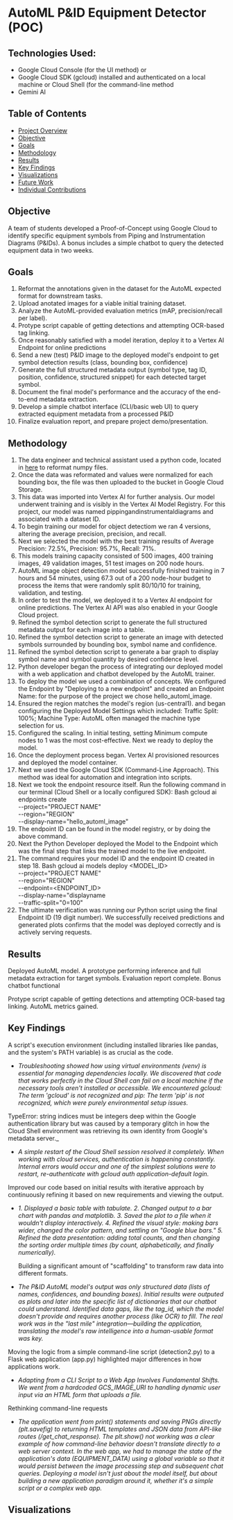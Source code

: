 # AutoML P&ID Equipment Detector (POC)
## Technologies Used:

* Google Cloud Console (for the UI method) or 
* Google Cloud SDK (gcloud) 
 installed and authenticated on a local machine or Cloud Shell (for the command-line method
* Gemini AI

 
## Table of Contents
- [Project Overview](https://github.com/JasmineH12/Sprinternship/blob/main/README.md)
- [Objective](https://github.com/Aunestly/SprinternProject25?tab=readme-ov-file#objective)
- [Goals](https://github.com/Aunestly/SprinternProject25?tab=readme-ov-file#goals)
- [Methodology](https://github.com/Aunestly/SprinternProject25?tab=readme-ov-file#methodology)
- [Results](https://github.com/Aunestly/SprinternProject25?tab=readme-ov-file#results)
- [Key Findings](link)
- [Visualizations](link)
- [Future Work](link)
- [Individual Contributions](link)

## Objective
A team of students developed a Proof-of-Concept using Google Cloud to identify specific equipment symbols from Piping and Instrumentation Diagrams (P&IDs). A bonus includes a simple chatbot to query the detected equipment data in two weeks.

## Goals
1. Reformat the annotations given in the dataset for the AutoML expected format for downstream tasks.
2. Upload anotated images for a viable initial training dataset.
3. Analyze the AutoML-provided evaluation metrics (mAP, precision/recall per label).
4. Protype  script capable of getting detections and attempting OCR-based tag linking.
6. Once reasonably satisfied with a model iteration, deploy it to a Vertex AI Endpoint for online predictions
7. Send a new (test) P&ID image to the deployed model's endpoint to get symbol detection results (class, bounding box, confidence)
8. Generate the full structured metadata output (symbol type, tag ID, position, confidence, structured snippet) for each detected target symbol.
9. Document the final model's performance and the accuracy of the end-to-end metadata extraction.
10. Develop a simple chatbot interface (CLI/basic web UI) to query extracted equipment metadata from a processed P&ID
11. Finalize evaluation report, and prepare project demo/presentation.

## Methodology
1. The data engineer and technical assistant used a python code, located in [here](https://github.com/JasmineH12/Sprinternship/blob/main/converting_to_ML_readable.py) to reformat numpy files.
2. Once the data was reformated and values were normalized for each bounding box, the file was then uploaded to the bucket in Google Cloud Storage.
3. This data was imported into Vertex AI for further analysis.  Our model underwent training and is visibly in the Vertex AI Model Registry. For this project, our model was named pippingandinstrumentaldiagrams and associated with a dataset ID.
4. To begin training our model for object detectiom we ran 4 versions, altering the average precision, precision, and recall.
5. Next we selected the model with the best training results of Average Precision: 72.5%, Precision: 95.7%, Recall: 71%.
6. This models training capacity consisted of 500 images, 400 training images, 49 validation images, 51 test images on 200 node hours.
7. AutoML image object detection model successfully finished training in 7 hours and 54 minutes, using 67.3 out of a 200 node-hour budget to process the items that were randomly split 80/10/10 for training, validation, and testing.
8. In order to test the model, we deployed it to a Vertex AI endpoint for online predictions. The Vertex AI API was also enabled in your Google Cloud project.  
9. Refined the symbol detection script to generate the full structured metadata output for each image into a table.
10. Refined the symbol detection script to generate an image with detected symbols surrounded by bounding box, symbol name and confidence.
11. Refined the symbol detection script to generate a bar graph to display symbol name and symbol quantity by desired confidence level.
12. Python developer began the process of integrating our deployed model with a web application and chatbot developed by the AutoML trainer.
13.  To deploy the model we used a combination of concepts.  We configured the Endpoint by "Deploying to a new endpoint"  and created an Endpoint Name: for the purpose of the project we chose hello_automl_image.
14. Ensured the region matches the model's region (us-central1). and began configuring the Deployed Model Settings which included: Traffic Split: 100%; Machine Type: AutoML often managed the machine type selection for us.
15. Configured the scaling. In initial testing, setting Minimum compute nodes to 1 was the most cost-effective. Next we ready to deploy the model.
16. Once the deployment process began. Vertex AI provisioned resources and deployed the model container.
17. Next we used the Google Cloud SDK (Command-Line Approach). This method was ideal for automation and integration into scripts.
18.  Next we took the endpoint resource itself. Run the following command in our terminal (Cloud Shell or a locally configured SDK):
Bash
gcloud ai endpoints create \
  --project="PROJECT NAME" \
  --region="REGION" \
  --display-name="hello_automl_image"
19. The endpoint ID can be found in the model registry, or by doing the above command.
20. Next the Python Developer deployed the Model to the Endpoint which was the final step that links the trained model to the live endpoint.
21. The command requires your model ID and the endpoint ID created in step 18.
Bash
gcloud ai models deploy <MODEL_ID> \
  --project="PROJECT NAME" \
  --region="REGION" \
  --endpoint=<ENDPOINT_ID> \
  --display-name="displayname \
  --traffic-split="0=100"
22. The ultimate verification was running our Python script using the final Endpoint ID (19 digit number). We successfully received predictions and generated plots confirms that the model was deployed correctly and is actively serving requests.

## Results
Deployed AutoML model. A prototype performing inference and full metadata extraction for target symbols. Evaluation report complete. Bonus chatbot functional

Protype  script capable of getting detections and attempting OCR-based tag linking. AutoML metrics gained.

## Key Findings
A script's execution environment (including installed libraries like pandas, and the system's PATH variable) is as crucial as the code.

* _Troubleshooting showed how using virtual environments (venv) is essential for managing dependencies locally. We discovered that code that works perfectly in the Cloud Shell can fail on a local machine if the necessary tools aren't installed or accessible. We encountered gcloud: The term 'gcloud' is not recognized and pip: The term 'pip' is not recognized, which were purely environmental setup issues._

TypeError: string indices must be integers deep within the Google authentication library but was caused by a temporary glitch in how the Cloud Shell environment was retrieving its own identity from Google's metadata server._

* _A simple restart of the Cloud Shell session resolved it completely. When working with cloud services, authentication is happening constantly. Internal errors would occur and one of the simplest solutions were to restart, re-authenticate with gcloud auth application-default login._
  
Improved our code based on initial results with iterative approach by continuously refining it based on new requirements and viewing the output.
* _1. Displayed a basic table with tabulate. 2. Changed output to a bar chart with pandas and matplotlib. 3. Saved the plot to a file when it wouldn't display interactively. 4. Refined the visual style: making bars wider, changed the color pattern, and settling on "Google blue bars." 5. Refined the data presentation: adding total counts, and then changing the sorting order multiple times (by count, alphabetically, and finally numerically)._
  
  Building a significant amount of "scaffolding" to transform raw data into different formats.
  
* _The P&ID AutoML model's output was only structured data (lists of names, confidences, and bounding boxes). Initial results were outputed as plots and later into the specific list of dictionaries that our chatbot could understand. Identified data gaps, like the tag_id, which the model doesn't provide and requires another process (like OCR) to fill. The real work was in the "last mile" integration—building the application, translating the model's raw intelligence into a human-usable format was key._
  
Moving the logic from a simple command-line script (detection2.py) to a Flask web application (app.py) highlighted major differences in how applications work.

* _Adapting from a CLI Script to a Web App Involves Fundamental Shifts. We went from a hardcoded GCS_IMAGE_URI to handling dynamic user input via an HTML form that uploads a file._

Rethinking command-line requests

* _The application went from print() statements and saving PNGs directly (plt.savefig) to returning HTML templates and JSON data from API-like routes (/get_chat_response). The plt.show() not working was a clear example of how command-line behavior doesn't translate directly to a web server context. In the web app, we had to manage the state of the application's data (EQUIPMENT_DATA) using a global variable so that it would persist between the image processing step and subsequent chat queries. Deploying a model isn't just about the model itself, but about building a new application paradigm around it, whether it's a simple script or a complex web app._

## Visualizations
